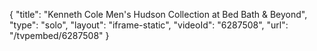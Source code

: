 {
    "title": "Kenneth Cole Men's Hudson Collection at Bed Bath & Beyond",
    "type": "solo",
    "layout": "iframe-static",
    "videoId": "6287508",
    "url": "\/tvpembed\/6287508"
}